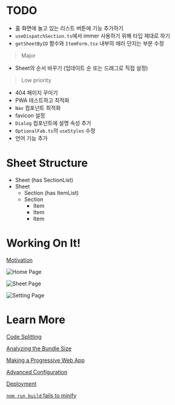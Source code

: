 # TODO

- 홈 화면에 놀고 있는 리스트 버튼에 기능 추가하기
- `useDispatchSection.ts`에서 immer 사용하기 위해 타입 제대로 하기
- `getSheetByID` 함수와 `ItemForm.tsx` 내부의 에러 던지는 부분 수정

> Major

- Sheet의 순서 바꾸기 (업데이트 순 또는 드래그로 직접 설정)

> Low priority

- 404 페이지 꾸미기
- PWA 테스트하고 최적화
- `Nav` 컴포넌트 최적화
- favicon 설정
- `Dialog` 컴포넌트에 설명 속성 추가
- `OptionalFab.ts`의 `useStyles` 수정
- 언어 기능 추가

# Sheet Structure

- Sheet (has SectionList)
- Sheet
  - Section (has ItemList)
  - Section
    - Item
    - Item
    - Item

# Working On It!

[Motivation](https://youtu.be/PtVOesopqD4?t=1547)

![Home Page](https://user-images.githubusercontent.com/61522272/119142195-276e0000-ba81-11eb-94aa-2bf0e81b4362.png)

![Sheet Page](https://user-images.githubusercontent.com/61522272/119142238-35238580-ba81-11eb-9fb6-d368e505eaff.png)

![Setting Page](https://user-images.githubusercontent.com/61522272/119142280-42d90b00-ba81-11eb-8047-b648b53ab9d3.png)

# Learn More

[Code Splitting](https://facebook.github.io/create-react-app/docs/code-splitting)

[Analyzing the Bundle Size](https://facebook.github.io/create-react-app/docs/analyzing-the-bundle-size)

[Making a Progressive Web App](https://facebook.github.io/create-react-app/docs/making-a-progressive-web-app)

[Advanced Configuration](https://facebook.github.io/create-react-app/docs/advanced-configuration)

[Deployment](https://facebook.github.io/create-react-app/docs/deployment)

[`npm run build` fails to minify](https://facebook.github.io/create-react-app/docs/troubleshooting#npm-run-build-fails-to-minify)
